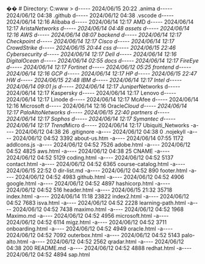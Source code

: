 ��
 
 
 
 #   D i r e c t o r y :   C : \ w w w 
 
                                                                                   
 
 >   d - - - - -                 2 0 2 4 / 0 6 / 1 5           2 0 : 2 2                                 . a n i m a                                                                                     
 
   d - - - - -                 2 0 2 4 / 0 6 / 1 2           0 4 : 3 8                                 . g i t h u b                                                                                   
 
   d - - - - -                 2 0 2 4 / 0 6 / 1 2           0 4 : 3 8                                 . v s c o d e                                                                                   
 
   d - - - - -                 2 0 2 4 / 0 6 / 1 4           1 2 : 1 6                                 A l i b a b a                                                                                   
 
   d - - - - -                 2 0 2 4 / 0 6 / 1 4           1 2 : 1 7                                 A M D                                                                                           
 
   d - - - - -                 2 0 2 4 / 0 6 / 1 4           1 2 : 1 7                                 A r i s t a _ N e t w o r k s                                                                   
 
   d - - - - -                 2 0 2 4 / 0 6 / 1 4           0 4 : 4 8                                 a s s e t s                                                                                     
 
   d - - - - -                 2 0 2 4 / 0 6 / 1 4           1 2 : 1 6                                 A W S                                                                                           
 
   d - - - - -                 2 0 2 4 / 0 6 / 1 4           0 8 : 0 7                                 b a c k e n d                                                                                   
 
   d - - - - -                 2 0 2 4 / 0 6 / 1 4           1 2 : 1 7                                 C h e c k p o i n t                                                                             
 
   d - - - - -                 2 0 2 4 / 0 6 / 1 4           1 2 : 1 7                                 C i s c o                                                                                       
 
   d - - - - -                 2 0 2 4 / 0 6 / 1 4           1 2 : 1 7                                 C r o w d S t r i k e                                                                           
 
   d - - - - -                 2 0 2 4 / 0 6 / 1 5           2 0 : 4 4                                 c s s                                                                                           
 
   d - - - - -                 2 0 2 4 / 0 6 / 1 5           2 2 : 4 6                                 C y b e r s e c u r i t y                                                                       
 
   d - - - - -                 2 0 2 4 / 0 6 / 1 4           1 2 : 1 7                                 D e l l                                                                                         
 
   d - - - - -                 2 0 2 4 / 0 6 / 1 4           1 2 : 1 6                                 D i g i t a l O c e a n                                                                         
 
   d - - - - -                 2 0 2 4 / 0 6 / 1 4           0 2 : 5 5                                 d o c s                                                                                         
 
   d - - - - -                 2 0 2 4 / 0 6 / 1 4           1 2 : 1 7                                 F i r e E y e                                                                                   
 
   d - - - - -                 2 0 2 4 / 0 6 / 1 4           1 2 : 1 7                                 F o r t i n e t                                                                                 
 
   d - - - - -                 2 0 2 4 / 0 6 / 1 2           0 5 : 2 5                                 f r o n t e n d                                                                                 
 
   d - - - - -                 2 0 2 4 / 0 6 / 1 4           1 2 : 1 6                                 G C P                                                                                           
 
   d - - - - -                 2 0 2 4 / 0 6 / 1 4           1 2 : 1 7                                 H P                                                                                             
 
   d - - - - -                 2 0 2 4 / 0 6 / 1 5           2 2 : 4 7                                 H W                                                                                             
 
   d - - - - -                 2 0 2 4 / 0 6 / 1 5           2 2 : 4 8                                 I B M                                                                                           
 
   d - - - - -                 2 0 2 4 / 0 6 / 1 4           1 2 : 1 7                                 I n t e l                                                                                       
 
   d - - - - -                 2 0 2 4 / 0 6 / 1 4           0 9 : 0 1                                 j s                                                                                             
 
   d - - - - -                 2 0 2 4 / 0 6 / 1 4           1 2 : 1 7                                 J u n i p e r _ N e t w o r k s                                                                 
 
   d - - - - -                 2 0 2 4 / 0 6 / 1 4           1 2 : 1 7                                 K a s p e r s k y                                                                               
 
   d - - - - -                 2 0 2 4 / 0 6 / 1 4           1 2 : 1 7                                 L e n o v o                                                                                     
 
   d - - - - -                 2 0 2 4 / 0 6 / 1 4           1 2 : 1 7                                 L i n o d e                                                                                     
 
   d - - - - -                 2 0 2 4 / 0 6 / 1 4           1 2 : 1 7                                 M c A f e e                                                                                     
 
   d - - - - -                 2 0 2 4 / 0 6 / 1 4           1 2 : 1 6                                 M i c r o s o f t                                                                               
 
   d - - - - -                 2 0 2 4 / 0 6 / 1 4           1 2 : 1 6                                 O r a c l e _ C l o u d                                                                         
 
   d - - - - -                 2 0 2 4 / 0 6 / 1 4           1 2 : 1 7                                 P a l o _ A l t o _ N e t w o r k s                                                             
 
   d - - - - -                 2 0 2 4 / 0 6 / 1 5           2 2 : 4 0                                 p a r t n e r s                                                                                 
 
   d - - - - -                 2 0 2 4 / 0 6 / 1 4           1 2 : 1 7                                 S o p h o s                                                                                     
 
   d - - - - -                 2 0 2 4 / 0 6 / 1 4           1 2 : 1 7                                 S y m a n t e c                                                                                 
 
   d - - - - -                 2 0 2 4 / 0 6 / 1 4           1 2 : 1 7                                 T r e n d _ M i c r o                                                                           
 
   d - - - - -                 2 0 2 4 / 0 6 / 1 4           1 2 : 1 7                                 U b i q u i t i _ N e t w o r k s                                                               
 
   - a - - - -                 2 0 2 4 / 0 6 / 1 2           0 4 : 3 8                           2 6   . g i t i g n o r e                                                                             
 
   - a - - - -                 2 0 2 4 / 0 6 / 1 2           0 4 : 3 8                             0   . n o j e k y l l                                                                               
 
   - a - - - -                 2 0 2 4 / 0 6 / 1 2           0 4 : 5 2                       3 3 9 2   a b o u t - u s . h t m                                                                         
 
   - a - - - -                 2 0 2 4 / 0 6 / 1 4           0 7 : 5 5                       1 1 7 2   a d d I c o n s . j s                                                                           
 
   - a - - - -                 2 0 2 4 / 0 6 / 1 2           0 4 : 5 2                       7 5 2 6   a d o b e . h t m l                                                                             
 
   - a - - - -                 2 0 2 4 / 0 6 / 1 2           0 4 : 5 2                       4 8 2 5   a w s . h t m l                                                                                 
 
   - a - - - -                 2 0 2 4 / 0 6 / 1 2           0 4 : 3 8                           2 5   C N A M E                                                                                       
 
   - a - - - -                 2 0 2 4 / 0 6 / 1 2           0 4 : 5 2                       5 1 2 9   c o d i n g . h t m l                                                                           
 
   - a - - - -                 2 0 2 4 / 0 6 / 1 2           0 4 : 5 2                       5 1 3 7   c o n t a c t . h t m l                                                                         
 
   - a - - - -                 2 0 2 4 / 0 6 / 1 2           0 4 : 5 2                       6 3 6 5   c o u r s e - c a t a l o g . h t m l                                                           
 
   - a - - - -                 2 0 2 4 / 0 6 / 1 5           2 2 : 5 2                             0   d i r - l i s t . m d                                                                           
 
   - a - - - -                 2 0 2 4 / 0 6 / 1 2           0 4 : 5 2                         8 9 0   f o o t e r . h t m l                                                                           
 
   - a - - - -                 2 0 2 4 / 0 6 / 1 2           0 4 : 5 2                       4 9 8 3   g i t h u b . h t m l                                                                           
 
   - a - - - -                 2 0 2 4 / 0 6 / 1 2           0 4 : 5 2                       4 9 0 6   g o o g l e . h t m l                                                                           
 
   - a - - - -                 2 0 2 4 / 0 6 / 1 2           0 4 : 5 2                       4 8 9 7   h a s h i c o r p . h t m l                                                                     
 
   - a - - - -                 2 0 2 4 / 0 6 / 1 2           0 4 : 5 2                         5 1 6   h e a d e r . h t m l                                                                           
 
   - a - - - -                 2 0 2 4 / 0 6 / 1 5           2 1 : 3 2                     3 5 7 1 8   i n d e x . h t m l                                                                             
 
   - a - - - -                 2 0 2 4 / 0 6 / 1 4           1 1 : 1 8                     2 3 8 2 2   i n d e x 2 . h t m l                                                                           
 
   - a - - - -                 2 0 2 4 / 0 6 / 1 2           0 4 : 5 2                       7 6 8 3   i s v a . h t m l                                                                               
 
   - a - - - -                 2 0 2 4 / 0 6 / 1 2           0 4 : 5 2                       2 2 2 8   l e a r n i n g - p a t h . h t m l                                                             
 
   - a - - - -                 2 0 2 4 / 0 6 / 1 2           0 4 : 5 2                       7 4 3 8   m a x i m o . h t m l                                                                           
 
   - a - - - -                 2 0 2 4 / 0 6 / 1 2           0 4 : 5 2                       1 9 6 8   M a x i m o . m d                                                                               
 
   - a - - - -                 2 0 2 4 / 0 6 / 1 2           0 4 : 5 2                       4 9 5 6   m i c r o s o f t . h t m l                                                                     
 
   - a - - - -                 2 0 2 4 / 0 6 / 1 2           0 4 : 5 2                       6 1 1 4   m i g z . h t m l                                                                               
 
   - a - - - -                 2 0 2 4 / 0 6 / 1 2           0 4 : 5 2                       3 7 1 1   o n b o a r d i n g . h t m l                                                                   
 
   - a - - - -                 2 0 2 4 / 0 6 / 1 2           0 4 : 5 2                       4 9 4 9   o r a c l e . h t m l                                                                           
 
   - a - - - -                 2 0 2 4 / 0 6 / 1 2           0 4 : 5 2                       7 0 9 2   o u t e r b o x . h t m l                                                                       
 
   - a - - - -                 2 0 2 4 / 0 6 / 1 2           0 4 : 5 2                       5 1 4 3   p a l o - a l t o . h t m l                                                                     
 
   - a - - - -                 2 0 2 4 / 0 6 / 1 2           0 4 : 5 2                       2 5 6 2   q r a d a r . h t m l                                                                           
 
   - a - - - -                 2 0 2 4 / 0 6 / 1 2           0 4 : 3 8                         2 0 0   R E A D M E . m d                                                                               
 
   - a - - - -                 2 0 2 4 / 0 6 / 1 2           0 4 : 5 2                       4 8 8 8   r e d h a t . h t m l                                                                           
 
   - a - - - -                 2 0 2 4 / 0 6 / 1 2           0 4 : 5 2                       4 8 9 4   s a p . h t m l                                                                                 
 
 
 
 
 
 
